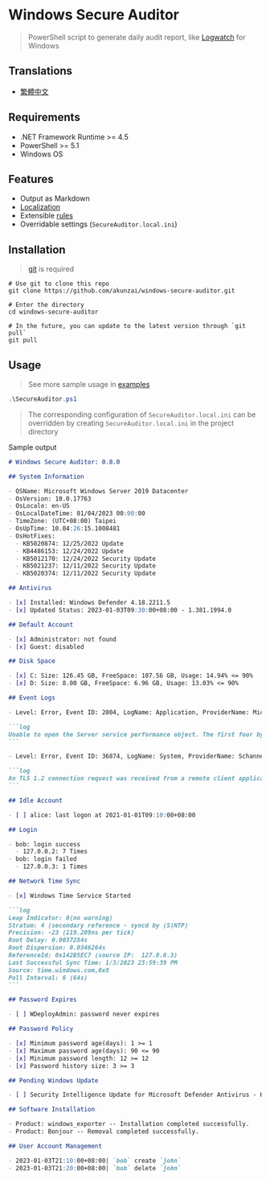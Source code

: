 # Windows Secure Auditor

> PowerShell script to generate daily audit report, like [Logwatch](https://sourceforge.net/projects/logwatch/) for Windows

## Translations

- [繁體中文](./README.zh-TW.md)

## Requirements

- .NET Framework Runtime >= 4.5
- PowerShell >= 5.1
- Windows OS

## Features

- Output as Markdown
- [Localization](https://learn.microsoft.com/powershell/module/microsoft.powershell.core/about/about_script_internationalization)
- Extensible [rules](./rules/)
- Overridable settings (`SecureAuditor.local.ini`)

## Installation

> [git](https://git-scm.com/downloads) is required

```powershll
# Use git to clone this repo
git clone https://github.com/akunzai/windows-secure-auditor.git

# Enter the directory
cd windows-secure-auditor

# In the future, you can update to the latest version through `git pull`
git pull
```

## Usage

> See more sample usage in [examples](./examples/)

```powershell
.\SecureAuditor.ps1
```

> The corresponding configuration of `SecureAuditor.local.ini` can be overridden by creating `SecureAuditor.local.ini` in the project directory

Sample output

````markdown
# Windows Secure Auditor: 0.8.0

## System Information

- OSName: Microsoft Windows Server 2019 Datacenter
- OsVersion: 10.0.17763
- OsLocale: en-US
- OsLocalDateTime: 01/04/2023 00:00:00
- TimeZone: (UTC+08:00) Taipei
- OsUpTime: 10.04:26:15.1008481
- OsHotFixes:
  - KB5020874: 12/25/2022 Update
  - KB4486153: 12/24/2022 Update
  - KB5012170: 12/24/2022 Security Update
  - KB5021237: 12/11/2022 Security Update
  - KB5020374: 12/11/2022 Security Update

## Antivirus

- [x] Installed: Windows Defender 4.18.2211.5
- [x] Updated Status: 2023-01-03T09:30:00+08:00 - 1.381.1994.0

## Default Account

- [x] Administrator: not found
- [x] Guest: disabled

## Disk Space

- [x] C: Size: 126.45 GB, FreeSpace: 107.56 GB, Usage: 14.94% <= 90%
- [x] D: Size: 8.00 GB, FreeSpace: 6.96 GB, Usage: 13.03% <= 90%

## Event Logs

- Level: Error, Event ID: 2004, LogName: Application, ProviderName: Microsoft-Windows-PerfNet, Count: 1

```log
Unable to open the Server service performance object. The first four bytes (DWORD) of the Data section contains the status code.
```

- Level: Error, Event ID: 36874, LogName: System, ProviderName: Schannel, Count: 25

```log
An TLS 1.2 connection request was received from a remote client application, but none of the cipher suites supported by the client application are supported by the server. The TLS connection request has failed.
```

## Idle Account

- [ ] alice: last logon at 2021-01-01T09:10:00+08:00

## Login

- bob: login success
  - 127.0.0.2: 7 Times
- bob: login failed
  - 127.0.0.3: 1 Times

## Network Time Sync

- [x] Windows Time Service Started

```log
Leap Indicator: 0(no warning)
Stratum: 4 (secondary reference - syncd by (S)NTP)
Precision: -23 (119.209ns per tick)
Root Delay: 0.0037284s
Root Dispersion: 0.0346264s
ReferenceId: 0x142B5EC7 (source IP:  127.0.0.3)
Last Successful Sync Time: 1/3/2023 23:59:39 PM
Source: time.windows.com,0x8
Poll Interval: 6 (64s)
```

## Password Expires

- [ ] WDeployAdmin: password never expires

## Password Policy

- [x] Minimum password age(days): 1 >= 1
- [x] Maximum password age(days): 90 <= 90
- [x] Minimum password length: 12 >= 12
- [x] Password history size: 3 >= 3

## Pending Windows Update

- [ ] Security Intelligence Update for Microsoft Defender Antivirus - KB2267602 (Version 1.381.1969.0)

## Software Installation

- Product: windows_exporter -- Installation completed successfully.
- Product: Bonjour -- Removal completed successfully.

## User Account Management

- 2023-01-03T21:10:00+08:00| `bob` create `john`
- 2023-01-03T21:20:00+08:00| `bob` delete `john`
````
